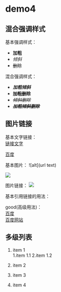# demo4

## 混合强调样式

基本强调样式：

- **加粗**
- *倾斜*
- ~~删除~~

混合强调样式：

- ***加粗倾斜***
- **~~加粗删除~~**
- *~~倾斜删除~~*
- ***~~加粗倾斜删除~~***

## 图片链接

基本文字链接：  
     [链接文字](url地址)

[百度](https://www.baidu.com/)

基本图片：
    ![alt](url text)

![](https://www.baidu.com/img/bd_logo1.png)


图片链接：
[![][baidu_logo]][baidu]


基本引用链接的用法：

good(高级用法)：  
[百度][baidu]  
[百度网站][baidu]

<!--low（低级用法）：  
[百度]  
[百度网站]
<!--以下是文本中的链接-->
[baidu]:https://www.baidu.com/
[baidu_logo]:https://www.baidu.com/img/bd_logo1.png
[百度]:https://www.baidu.com/
[百度网站]:https://www.baidu.com/


## 多级列表

1. item 1  
  1.item 1.1
  2.item 1.2
2. item 2


3. item 3
4. item 4